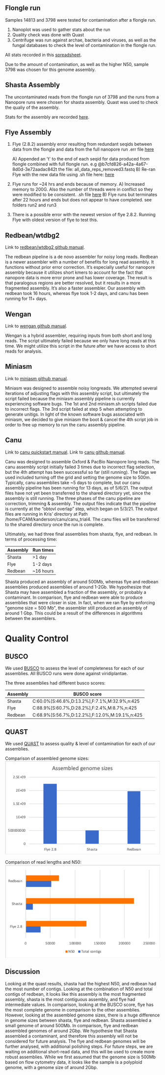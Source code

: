 ## Flongle run
Samples 14813 and 3798 were tested for contamination after a flongle run. 
1. Nanoplot was used to gather stats about the run
2. Quality check was done with Quast
3. Centrifuge was run against archae, bacteria and viruses, as well as the fungal databases to check the level of contamination in the flongle run. 

All stats recorded in this [spreadsheet](https://docs.google.com/spreadsheets/d/1cM6nhRrUKnQcvcTmS2nZ1lNUeYKa9WHmS3UbRELYxeI/edit#gid=0). 

Due to the amount of contamination, as well as the higher N50, sample 3798 was chosen for this genome assembly. 

## Shasta Assembly
The uncontaminated reads from the flongle run of 3798 and the runs from a Nanopore runs were chosen for shasta assembly. Quast was used to check the qualiy of the
assembly. 

Stats for the assembly are recorded [here](https://docs.google.com/spreadsheets/d/18px8Unlwzny7Mnu992Y85ujnlOxSAIqyKWWtMOivWUA/edit#gid=1918994077). 


## Flye Assembly

1) Flye (2.8.2) assembly error resulting from redundant seqids between data from the flongle and data from the full nanopore run .err file [here](https://docs.google.com/document/d/1cF2G2NrGqWMf4neIBEYE-MmylCmR69YF_sV-bjRwcjc/edit)

      A) Appended an 't' to the end of each seqid for data produced from flongle combined with full flongle run.              e.g   @b7cfd826-a42a-4a67-8d0d-3e72aadac842t  the file:   all_data_reps_removed3.fastq
      B) Re-ran Flye with the new data file using .sh file here: [here](https://docs.google.com/document/d/1bD28EzeCxZIHPJxicKXgiIAW5zqgEg6Jq_kWXfvc2Bk/edit)
      
2) Flye runs for ~24 hrs and ends because of memory. 
      A) Increased memory to 200G. Also the number of threads were in conflict so they were modified to be         consistent. .sh file [here](https://docs.google.com/document/d/15KVEgnsOwQNONehESThCVSKm_zJSeTSa6cMEwFSg544/edit)
      B) Flye runs but terminates after 22 hours and ends but does not appear to have completed. see folders run2 and run3

3) There is a possible error with the newest version of flye 2.8.2. Running Flye with oldest version of flye to test this.


## Redbean/wtdbg2
Link to [redbean/wtdbg2 github manual](https://github.com/adigenova/wengan).

The redbean pipeline is a de novo assembler for noisy long reads. Redbean is a newer assembler with a number of benefits for long read assembly. It functions without prior error correction. It’s especially useful for nanopore assembly because it utilizes short kmers to account for the fact that nanopore data is more error prone and has lower coverage. 
The result is that paralogous regions are better resolved, but it results in a more fragmented assembly. It’s also a faster assembler. Our assembly with redbean took 16 hours, whereas flye took 1-2 days, and canu has been running for 11+ days.

## Wengan
Link to [wengan github manual](https://github.com/adigenova/wengan).

Wengan is a hybrid assembler, requiring inputs from both short and long reads. The script ultimately failed because we only have long reads at this time. We might utilize this script in the future after we have access to short reads for analysis. 

## Miniasm
Link to [miniasm github manual](https://github.com/lh3/miniasm).

Miniasm was designed to assemble noisy longreads. We attempted several iterations of adjusting flags with this assembly script, but ultimately the script failed because the miniasm assembly pipeline is currently experiencing software bugs. The 1st and 2nd miniasm.sh scripts failed due to incorrect flags. The 3rd script failed at step 5 when attempting to generate unitigs. In light of the known software bugs associated with miniasm, we decided to give miniasm the boot & cancel the 4th script job in order to free up memory to run the canu assembly pipeline. 

## Canu
Link to [canu quickstart manual](https://canu.readthedocs.io/en/latest/quick-start.html). Link to [canu github manual](https://github.com/marbl/canu).

Canu was designed to assemble Oxford & PacBio Nanopore long reads. The canu assembly script initially failed 3 times due to incorrect flag selection, but the 4th attempt has been successful so far (still running). The flags we used included turning off the grid and setting the genome size to 500m. 
Typically, canu assemblies take ~5 days to complete, but our canu assembly pipeline has been running for 13 days, as of 5/6/21. The output files have not yet been transferred to the shared directory yet, since the assembly is still running. The three phases of the canu pipeline are correction, trimming & assembly. The output files indicate that the pipeline is currently at the “obtovl overlap” step, which began on 5/3/21. The output files are running in Kris’ directory at Path /home/FCAM/kanderson/canu/canu_trial4. The canu files will be transferred to the shared directory once the run is complete.

Ultimately, we had three final assemblies from shasta, flye, and redbean. In terms of processing time:

Assembly | Run times |
---| --- |
Shasta | >1 day |
Flye | 1-2 days |
Redbean | ~16 hours|

Shasta produced an assembly of around 500Mb, whereas flye and redbean assemblies produced assemblies of around 1-2Gb. We hypothesize that Shasta may have assembled a fraction of the assembly, or probably a contaminant. In comparison, flye and redbean were able to produce assemblies that were closer in size. In fact, when we ran flye by enforcing "genome size = 500 Mb", the assembler still produced an assembly of around 1 Gbp. This could be a result of the differences in algorithms between the assemblers. 

# Quality Control

## BUSCO
We used [BUSCO](https://github.com/openpaul/busco) to assess the level of completeness for each of our assemblies. All BUSCO runs were done against viridiplantae.

The three assemblies had different busco scores:

Assembly | BUSCO score |
--- | ---- |
Shasta | C:60.0%[S:46.8%,D:13.2%],F:7.1%,M:32.9%,n:425 |
Flye | C:88.9%[S:60.7%,D:28.2%],F:2.4%,M:8.7%,n:425 |
Redbean | C:68.9%[S:56.7%,D:12.2%],F:12.0%,M:19.1%,n:425 |

## QUAST
We used [QUAST](https://github.com/ablab/quast) to assess quality & level of contamination for each of our assemblies. 

Comparison of assembled genome sizes:
![genome sizes](genome_sizes.png)

Comparison of read lengths and N50:
![read lengths](read_lengths.png)

## Discussion

Looking at the quast results, shasta had the highest N50, and redbean had the most number of contigs. Looking at the combination of N50 and total contigs of redbean, it looks like this assembly is the most fragmented assembly, shasta is the most contiguous assembly, and flye had intermediate values. In comparison, looking at the BUSCO score, flye has the most complete genome in comparison to the other assemblies. 
However, looking at the assembled genome sizes, there is a huge difference in genome sizes between shasta, flye and redbean. Shasta assembled a small genome of around 500Mb. In comparison, flye and redbean assembled genomes of around 2Gbp. We hypothesie that Shasta assembled a contaminant, and therefore this assembly will not be considered for future analysis. The flye and redbean genomes will be further analysed, with additional polishing steps. For future steps, we are waiting on additional short-read data, and this will be used to create more robust assemblies. While we first assumed that the genome size is 500Mb based on flow cytometry data, it looks like the sample is a polyploid genome, with a genome size of around 2Gbp.
